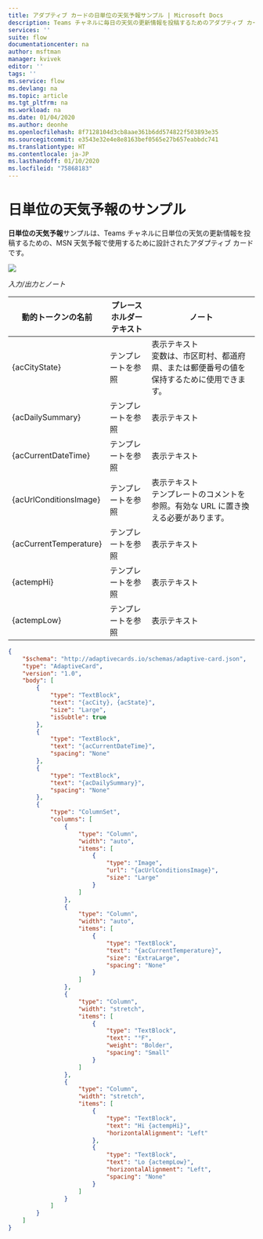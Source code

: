 ```yaml
---
title: アダプティブ カードの日単位の天気予報サンプル | Microsoft Docs
description: Teams チャネルに毎日の天気の更新情報を投稿するためのアダプティブ カード作成用サンプル
services: ''
suite: flow
documentationcenter: na
author: msftman
manager: kvivek
editor: ''
tags: ''
ms.service: flow
ms.devlang: na
ms.topic: article
ms.tgt_pltfrm: na
ms.workload: na
ms.date: 01/04/2020
ms.author: deonhe
ms.openlocfilehash: 8f7128104d3cb8aae361b6dd574822f503893e35
ms.sourcegitcommit: e3543e32e4e8e8163bef0565e27b657eabbdc741
ms.translationtype: HT
ms.contentlocale: ja-JP
ms.lasthandoff: 01/10/2020
ms.locfileid: "75868183"
---
```

# <a name="daily-weather-report-sample"></a>日単位の天気予報のサンプル

**日単位の天気予報**サンプルは、Teams チャネルに日単位の天気の更新情報を投稿するための、MSN 天気予報で使用するために設計されたアダプティブ カードです。

![](media/adaptive-cards/weather.png)

*入力/出力とノート*

| 動的トークンの名前     | プレースホルダー テキスト | ノート                                                                         |
|------------------------|------------------|--------------------------------------------------------------------------------|
| {acCityState}          | テンプレートを参照     | 表示テキスト <br>  変数は、市区町村、都道府県、または郵便番号の値を保持するために使用できます。                                                                   |
| {acDailySummary}       | テンプレートを参照     | 表示テキスト                                                                   |
| {acCurrentDateTime}    | テンプレートを参照     | 表示テキスト                                                                   |
| {acUrlConditionsImage} | テンプレートを参照     | 表示テキスト  <br> テンプレートのコメントを参照。有効な URL に置き換える必要があります。                                                                 |
| {acCurrentTemperature} | テンプレートを参照     | 表示テキスト                                                                   |
| {actempHi}             | テンプレートを参照     | 表示テキスト                                                                   |
| {actempLow}            | テンプレートを参照     | 表示テキスト                                                                   |


``` json
{
    "$schema": "http://adaptivecards.io/schemas/adaptive-card.json",
    "type": "AdaptiveCard",
    "version": "1.0",
    "body": [
        {
            "type": "TextBlock",
            "text": "{acCity}, {acState}",
            "size": "Large",
            "isSubtle": true
        },
        {
            "type": "TextBlock",
            "text": "{acCurrentDateTime}",
            "spacing": "None"
        },
        {
            "type": "TextBlock",
            "text": "{acDailySummary}",
            "spacing": "None"
        },
        {
            "type": "ColumnSet",
            "columns": [
                {
                    "type": "Column",
                    "width": "auto",
                    "items": [
                        {
                            "type": "Image",
                            "url": "{acUrlConditionsImage}",
                            "size": "Large"
                        }
                    ]
                },
                {
                    "type": "Column",
                    "width": "auto",
                    "items": [
                        {
                            "type": "TextBlock",
                            "text": "{acCurrentTemperature}",
                            "size": "ExtraLarge",
                            "spacing": "None"
                        }
                    ]
                },
                {
                    "type": "Column",
                    "width": "stretch",
                    "items": [
                        {
                            "type": "TextBlock",
                            "text": "°F",
                            "weight": "Bolder",
                            "spacing": "Small"
                        }
                    ]
                },
                {
                    "type": "Column",
                    "width": "stretch",
                    "items": [
                        {
                            "type": "TextBlock",
                            "text": "Hi {actempHi}",
                            "horizontalAlignment": "Left"
                        },
                        {
                            "type": "TextBlock",
                            "text": "Lo {actempLow}",
                            "horizontalAlignment": "Left",
                            "spacing": "None"
                        }
                    ]
                }
            ]
        }
    ]
}
```
